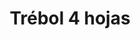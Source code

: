 ---
title: Trébol 4 hojas
date: 
draft: false

# descripcion
description : Aros de plata pasantes trébol 4 hojas

materials: Plata 925

color: Plateado

dimensions: 0,8 cm

code: 01-03-0254

type: "Aros"

categories: []

# Images
# first image will be shown in the product page
images:
  # - image: "images/path_to_image"
  # La ubicacion de las imagenes es imagenes/Aros/Aros.Microcubic/01-03-0254-trebol-4-hojas
  - image: "./images/aros/microcubic/01-03-0254-trebol-4-hojas_a.jpeg"
  - image: "./images/aros/microcubic/01-03-0254-trebol-4-hojas_b.jpeg"
---